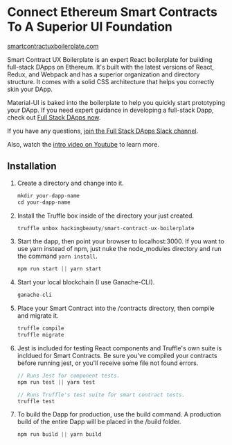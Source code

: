 # Connect Ethereum Smart Contracts To A Superior UI Foundation

[smartcontractuxboilerplate.com](http://www.smartcontractuxboilerplate.com)

Smart Contract UX Boilerplate is an expert React boilerplate for building full-stack DApps on Ethereum.  It's built with the latest versions of React, Redux, and Webpack and has a superior organization and directory structure.  It comes with a solid CSS architecture that helps you correctly skin your DApp.

Material-UI is baked into the boilerplate to help you quickly start prototyping your DApp.  If you need expert guidance in developing a full-stack Dapp, check out [Full Stack DApps now](http://fullstackdapps.com).

If you have any questions, [join the Full Stack DApps Slack channel](https://publicslack.com/slacks/full-stack-dapps/invites/new).

Also, watch the [intro video on Youtube](https://www.youtube.com/watch?v=0guqPdxM2GE&t=56s) to learn more.

## Installation

1. Create a directory and change into it.
    ```javascript
    mkdir your-dapp-name
    cd your-dapp-name
    ```

2. Install the Truffle box inside of the directory your just created.
    ```javascript
    truffle unbox hackingbeauty/smart-contract-ux-boilerplate
    ```

3. Start the dapp, then point your browser to localhost:3000.  If you want to use yarn instead of npm, just nuke the node_modules directory and run the command ```yarn install```.
    ```javascript
    npm run start || yarn start
    ```

4. Start your local blockchain (I use Ganache-CLI).
    ```javascript
    ganache-cli
    ```

5. Place your Smart Contract into the /contracts directory, then compile and migrate it.
    ```javascript
    truffle compile
    truffle migrate
    ```

6. Jest is included for testing React components and Truffle's own suite is incldued for Smart Contracts. Be sure you've compiled your contracts before running jest, or you'll receive some file not found errors.
    ```javascript
    // Runs Jest for component tests.
    npm run test || yarn test

    // Runs Truffle's test suite for smart contract tests.
    truffle test
    ```

7. To build the Dapp for production, use the build command. A production build of the entire Dapp will be placed in the /build folder.
    ```javascript
    npm run build || yarn build
    ```
